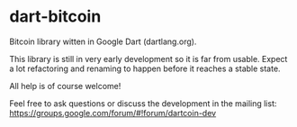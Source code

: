 dart-bitcoin
============

Bitcoin library witten in Google Dart (dartlang.org).

This library is still in very early development so it is far from usable.
Expect a lot refactoring and renaming to happen before it reaches a stable state.

All help is of course welcome!

Feel free to ask questions or discuss the development in the mailing list: 
https://groups.google.com/forum/#!forum/dartcoin-dev
